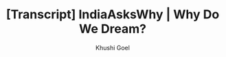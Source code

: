 ---
title: "[Transcript] IndiaAsksWhy | Why Do We Dream?"
des: ""
postDate: "2023-10-19"
img: "/assets/images/projects/iaw_s3_e1_libsyn_cover.png"
featureImg: "/assets/images/iaw_characters.jpeg"
author: "Khushi Goel"
tags: ["transcript"]
---